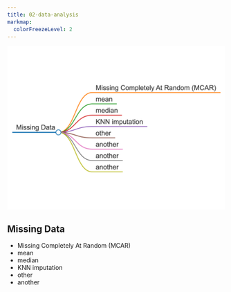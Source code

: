 ```yaml
---
title: 02-data-analysis
markmap:
  colorFreezeLevel: 2
---
```

![Mind Map](img/mindmap.png)

## Missing Data
- Missing Completely At Random (MCAR)
- mean
- median
- KNN imputation
- other
- another